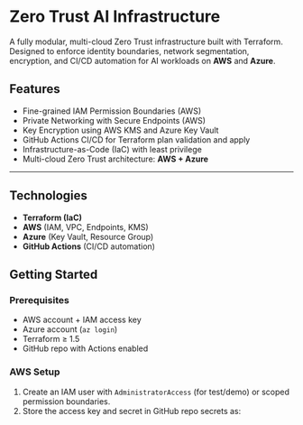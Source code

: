 # Zero Trust AI Infrastructure

A fully modular, multi-cloud Zero Trust infrastructure built with Terraform. Designed to enforce identity boundaries, network segmentation, encryption, and CI/CD automation for AI workloads on **AWS** and **Azure**.

## Features

- Fine-grained IAM Permission Boundaries (AWS)
- Private Networking with Secure Endpoints (AWS)
- Key Encryption using AWS KMS and Azure Key Vault
- GitHub Actions CI/CD for Terraform plan validation and apply
- Infrastructure-as-Code (IaC) with least privilege
- Multi-cloud Zero Trust architecture: **AWS + Azure**

---

## Technologies

- **Terraform (IaC)**
- **AWS** (IAM, VPC, Endpoints, KMS)
- **Azure** (Key Vault, Resource Group)
- **GitHub Actions** (CI/CD automation)



## Getting Started

### Prerequisites

- AWS account + IAM access key
- Azure account (`az login`)
- Terraform ≥ 1.5
- GitHub repo with Actions enabled

### AWS Setup

1. Create an IAM user with `AdministratorAccess` (for test/demo) or scoped permission boundaries.
2. Store the access key and secret in GitHub repo secrets as:



